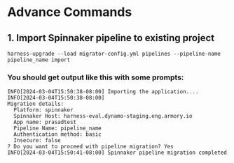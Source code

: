 # Advance Commands

## 1. Import Spinnaker pipeline to existing project
`
harness-upgrade --load migrator-config.yml pipelines --pipeline-name pipeline_name import
`
### You should get output like this with some prompts:
```shell
INFO[2024-03-04T15:50:38-08:00] Importing the application....
INFO[2024-03-04T15:50:38-08:00]
Migration details:
  Platform: spinnaker
  Spinnaker Host: harness-eval.dynamo-staging.eng.armory.io
  App name: prasadtest
  Pipeline Name: pipeline_name
  Authentication method: basic 
  Insecure: false 
? Do you want to proceed with pipeline migration? Yes
INFO[2024-03-04T15:50:41-08:00] Spinnaker pipeline migration completed
```

